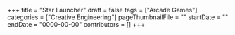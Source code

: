 +++
title = "Star Launcher"
draft = false
tags = ["Arcade Games"]
categories = ["Creative Engineering"]
pageThumbnailFile = ""
startDate = ""
endDate = "0000-00-00"
contributors = []
+++
